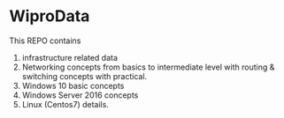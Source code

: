 # WiproData

This REPO contains 
1. infrastructure related data
2. Networking concepts from basics to intermediate level with routing & switching concepts with practical.
3. Windows 10 basic concepts
4. Windows Server 2016 concepts
5. Linux (Centos7) details.
